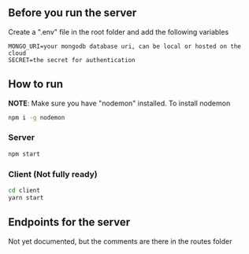 ## Before you run the server
Create a ".env" file in the root folder and add the following variables
```
MONGO_URI=your mongodb database uri, can be local or hosted on the cloud
SECRET=the secret for authentication
```

## How to run
**NOTE**: Make sure you have "nodemon" installed.
To install nodemon
```bash
npm i -g nodemon
```
### Server

```bash
npm start
```

### Client (Not fully ready)
```bash
cd client
yarn start
```

## Endpoints for the server
Not yet documented, but the comments are there in the routes folder